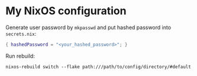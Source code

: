 # My NixOS configuration

Generate user password by `mkpasswd` and put hashed password into `secrets.nix`:

```nix
{ hashedPassword = "<your_hashed_password>"; }

```

Run rebuild:

```shell
nixos-rebuild switch --flake path:///path/to/config/directory/#default
```
